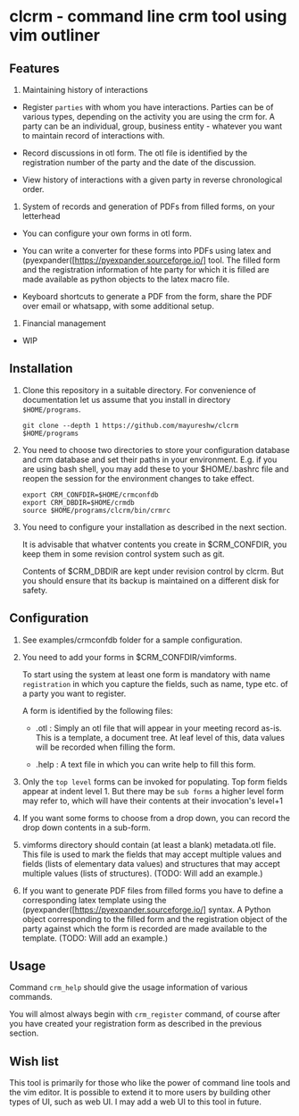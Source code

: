 # clcrm - command line crm tool using vim outliner

## Features

1. Maintaining history of interactions

- Register `parties` with whom you have interactions. Parties can be of various
  types, depending on the activity you are using the crm for. A party can be an
  individual, group, business entity - whatever you want to maintain record of
  interactions with.

- Record discussions in otl form. The otl file is identified by the
  registration number of the party and the date of the discussion.

- View history of interactions with a given party in reverse chronological
  order.

1. System of records and generation of PDFs from filled forms, on your letterhead

- You can configure your own forms in otl form.

- You can write a converter for these forms into PDFs using latex and
  (pyexpander([https://pyexpander.sourceforge.io/] tool. The filled form and
  the registration information of hte party for which it is filled are made
  available as python objects to the latex macro file.

- Keyboard shortcuts to generate a PDF from the form, share the PDF over email
  or whatsapp, with some additional setup.

1. Financial management

- WIP

## Installation

1. Clone this repository in a suitable directory. For convenience of
   documentation let us assume that you install in directory `$HOME/programs`.

    ```
    git clone --depth 1 https://github.com/mayureshw/clcrm $HOME/programs
    ```

1. You need to choose two directories to store your configuration database and
   crm database and set their paths in your environment. E.g. if you are using
   bash shell, you may add these to your $HOME/.bashrc file and reopen the
   session for the environment changes to take effect.

    ```
    export CRM_CONFDIR=$HOME/crmconfdb
    export CRM_DBDIR=$HOME/crmdb
    source $HOME/programs/clcrm/bin/crmrc
    ```

1. You need to configure your installation as described in the next section.

   It is advisable that whatver contents you create in $CRM_CONFDIR, you keep
   them in some revision control system such as git.

   Contents of $CRM_DBDIR are kept under revision control by clcrm. But you
   should ensure that its backup is maintained on a different disk for safety.


## Configuration

1. See examples/crmconfdb folder for a sample configuration.

1. You need to add your forms in $CRM_CONFDIR/vimforms.

   To start using the system at least one form is mandatory with name
   `registration` in which you capture the fields, such as name, type etc.  of
   a party you want to register.

   A form is identified by the following files:

    - <formname>.otl : Simply an otl file that will appear in your meeting
      record as-is. This is a template, a document tree. At leaf level of this,
      data values will be recorded when filling the form.

    - <formname>.help : A text file in which you can write help to fill this
      form.

1. Only the `top level` forms can be invoked for populating. Top form fields
   appear at indent level 1. But there may be `sub forms` a higher level form
   may refer to, which will have their contents at their invocation's level+1

1. If you want some forms to choose from a drop down, you can record the drop
   down contents in a sub-form.

1. vimforms directory should contain (at least a blank) metadata.otl file.
   This file is used to mark the fields that may accept multiple values and
   fields (lists of elementary data values) and structures that may accept
   multiple values (lists of structures). (TODO: Will add an example.)

1. If you want to generate PDF files from filled forms you have to define a
   corresponding latex template using the
   (pyexpander([https://pyexpander.sourceforge.io/] syntax. A Python object
   corresponding to the filled form and the registration object of the party
   against which the form is recorded are made available to the template.
   (TODO: Will add an example.)

## Usage

Command `crm_help` should give the usage information of various commands.

You will almost always begin with `crm_register` command, of course after you
have created your registration form as described in the previous section.

## Wish list

This tool is primarily for those who like the power of command line tools and
the vim editor. It is possible to extend it to more users by building other
types of UI, such as web UI. I may add a web UI to this tool in future.
